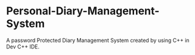 # Personal-Diary-Management-System
A password Protected Diary Management System created by using C++ in Dev C++ IDE.
